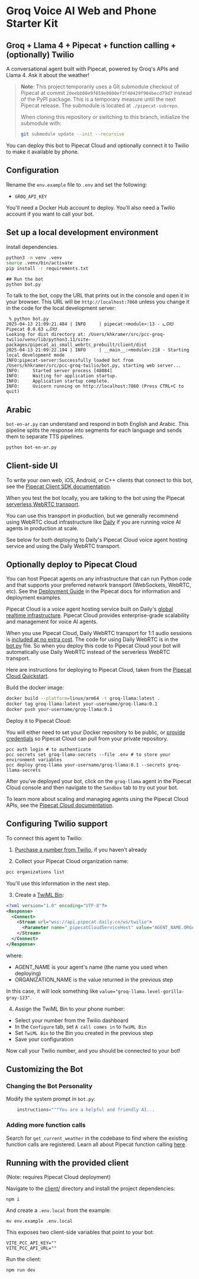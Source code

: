 # Groq Voice AI Web and Phone Starter Kit

## Groq + Llama 4 + Pipecat + function calling + (optionally) Twilio

A conversational agent built with Pipecat, powered by Groq's APIs and Llama 4. Ask it about the weather!

> **Note**: This project temporarily uses a Git submodule checkout of Pipecat at commit `20eebb08e9f059e0800ef3f40429f904becd79d7` instead of the PyPI package. This is a temporary measure until the next Pipecat release. The submodule is located at `./pipecat-subrepo`.
> 
> When cloning this repository or switching to this branch, initialize the submodule with:
> ```bash
> git submodule update --init --recursive
> ```

You can deploy this bot to Pipecat Cloud and optionally connect it to Twilio to make it available by phone.

## Configuration

Rename the `env.example` file to `.env` and set the following:

- `GROQ_API_KEY`

You'll need a Docker Hub account to deploy. You'll also need a Twilio account if you want to call your bot.

## Set up a local development environment

Install dependencies.

```bash
python3 -m venv .venv
source .venv/bin/activate
pip install -r requirements.txt
```

```
## Run the bot
python bot.py
```

To talk to the bot, copy the URL that prints out in the console and open it in your browser. This URL will be `http://localhost:7860` unless you change it in the code for the local development server:

```
 % python bot.py
2025-04-13 21:09:21.484 | INFO     | pipecat:<module>:13 - ᓚᘏᗢ Pipecat 0.0.63 ᓚᘏᗢ
Looking for dist directory at: /Users/khkramer/src/pcc-groq-twilio/venv/lib/python3.11/site-packages/pipecat_ai_small_webrtc_prebuilt/client/dist
2025-04-13 21:09:22.194 | INFO     | __main__:<module>:218 - Starting local development mode
INFO:pipecat-server:Successfully loaded bot from /Users/khkramer/src/pcc-groq-twilio/bot.py, starting web server...
INFO:     Started server process [48084]
INFO:     Waiting for application startup.
INFO:     Application startup complete.
INFO:     Uvicorn running on http://localhost:7860 (Press CTRL+C to quit)
```

## Arabic

`bot-en-ar.py` can understand and respond in both English and Arabic. This pipeline splits the response into segments for each language and sends them to separate TTS pipelines.

```bash
python bot-en-ar.py
```

## Client-side UI

To write your own web, iOS, Android, or C++ clients that connect to this bot, see the [Pipecat Client SDK documentation](https://docs.pipecat.ai/client/introduction).

When you test the bot locally, you are talking to the bot using the Pipecat [serverless WebRTC transport](https://docs.pipecat.ai/server/services/transport/small-webrtc). 

You can use this transport in production, but we generally recommend using WebRTC cloud infrastructure like [Daily](https://docs.pipecat.ai/server/services/transport/daily) if you are running voice AI agents in production at scale.

See below for both deploying to Daily's Pipecat Cloud voice agent hosting service and using the Daily WebRTC transport.

## Optionally deploy to Pipecat Cloud

You can host Pipecat agents on any infrastructure that can run Python code and that supports your preferred network transport (WebSockets, WebRTC, etc). See the [Deployment Guide](https://docs.pipecat.ai/guides/deployment/overview) in the Pipecat docs for information and deployment examples.

Pipecat Cloud is a voice agent hosting service built on Daily's [global realtime infrastructure](https://www.daily.co/blog/global-mesh-network/). Pipecat Cloud provides enterprise-grade scalability and management for voice AI agents.

When you use Pipecat Cloud, Daily WebRTC transport for 1:1 audio sessions is [included at no extra cost](https://docs.pipecat.daily.co/pipecat-in-production/daily-webrtc). The code for using Daily WebRTC is in the [bot.py](bot.py) file. So when you deploy this code to Pipecat Cloud your bot will automatically use Daily WebRTC instead of the serverless WebRTC transport.

Here are instructions for deploying to Pipecat Cloud, taken from the [Pipecat Cloud Quickstart](https://docs.pipecat.io/guides/pipecat-cloud/quickstart/).

Build the docker image:

```bash
docker build --platform=linux/arm64 -t groq-llama:latest .
docker tag groq-llama:latest your-username/groq-llama:0.1
docker push your-username/groq-llama:0.1
```

Deploy it to Pipecat Cloud:

You will either need to set your Docker repository to be public, or [provide credentials](https://docs.pipecat.daily.co/agents/deploy#using-pcc-deploy-toml) so Pipecat Cloud can pull from your private repository.

```
pcc auth login # to authenticate
pcc secrets set groq-llama-secrets --file .env # to store your environment variables
pcc deploy groq-llama your-username/groq-llama:0.1 --secrets groq-llama-secrets
```

After you've deployed your bot, click on the `groq-llama` agent in the Pipecat Cloud console and then navigate to the `Sandbox` tab to try out your bot.

To learn more about scaling and managing agents using the Pipecat Cloud APIs, see the [Pipecat Cloud documentation](https://docs.pipecat.daily.co/introduction).

## Configuring Twilio support

To connect this agent to Twilio:

1. [Purchase a number from Twilio](https://help.twilio.com/articles/223135247-How-to-Search-for-and-Buy-a-Twilio-Phone-Number-from-Console), if you haven't already

2. Collect your Pipecat Cloud organization name:

```bash
pcc organizations list
```

You'll use this information in the next step.

3. Create a [TwiML Bin](https://help.twilio.com/articles/360043489573-Getting-started-with-TwiML-Bins):

```xml
<?xml version="1.0" encoding="UTF-8"?>
<Response>
  <Connect>
    <Stream url="wss://api.pipecat.daily.co/ws/twilio">
      <Parameter name="_pipecatCloudServiceHost" value="AGENT_NAME.ORGANIZATION_NAME"/>
    </Stream>
  </Connect>
</Response>
```

where:

- AGENT_NAME is your agent's name (the name you used when deploying)
- ORGANIZATION_NAME is the value returned in the previous step

In this case, it will look something like `value="groq-llama.level-gorilla-gray-123"`.

4. Assign the TwiML Bin to your phone number:

- Select your number from the Twilio dashboard
- In the `Configure` tab, set `A call comes in` to `TwiML Bin`
- Set `TwiML Bin` to the Bin you created in the previous step
- Save your configuration

Now call your Twilio number, and you should be connected to your bot!

## Customizing the Bot

### Changing the Bot Personality

Modify the system prompt in `bot.py`:

```python
    instructions="""You are a helpful and friendly AI...
```

### Adding more function calls

Search for `get_current_weather` in the codebase to find where the existing function calls are registered. Learn all about Pipecat function calling [here](https://docs.pipecat.io/guides/function-calling/).


## Running with the provided client

(Note: requires Pipecat Cloud deployment)

Navigate to the [client/](client/) directory and install the project dependencies:

```shell
npm i
```

And create a `.env.local` from the example:

```shell
mv env.example .env.local
```

This exposes two client-side variables that point to your bot:

```shell
VITE_PCC_API_KEY=""
VITE_PCC_API_URL=""
```

Run the client:

```shell
npm run dev
```
